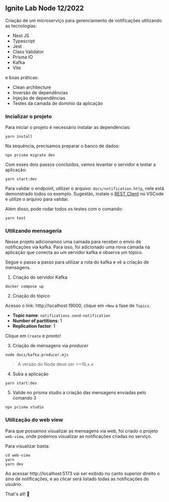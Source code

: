 ## Ignite Lab Node 12/2022

Criação de um microserviço para gerenciamento de notificações utilizando as tecnologias:

- Nest JS
- Typescript
- Jest
- Class Validator
- Prisma IO
- Kafka
- Vite

e boas práticas:

- Clean architecture
- Inversão de dependências
- Injeção de dependências
- Testes da camada de domínio da aplicação

### Incializar o projeto

Para iniciar o projeto é necessário instalar as dependências:

```
yarn install
```

Na sequência, precisamos preparar o banco de dados:

```
npx prisma migrate dev
```

Com esses dois passos concluídos, vamos levantar o servidor e testar a aplicação:

```
yarn start:dev
```

Para validar o endpoint, utilizer o arquivo: `docs/notification.http`, nele está demonstrado todos os exemplo.
Sugestão, instale o [REST Client](https://marketplace.visualstudio.com/items?itemName=humao.rest-client) no VSCode e utilize o arquivo para validar.

Além disso, pode rodar todos os testes com o comando:

```
yarn test
```

### Utilizando mensageria

Nesse projeto adicionamos uma camada para receber o envio de notificações via kafka. Para isso, foi adicionado uma nova camada na aplicação que conecta ao um servidor kafka e observa um tópico.

Segue o passo a passo para utilizar a rota do kafka e vê a criação de mensagens.

1. Criação do servidor Kafka

```
docker compose up
```

2. Criação do tópico

Acesso o link: http://localhost:19000, clique em `+New` a fase de `Topics`. 

- **Topic name**: `notifications.send-notification`
- **Number of partitions**: 1
- **Replication factor**: 1

Clique em `Create` e pronto!

3. Criação de mensagens via _producer_

```
node docs/kafka.producer.mjs
```

> A versão do Node deve ser >=18.x.x

4. Suba a aplicação

```
yarn start:dev
```

5. Valide no prisma studio a criação das mensagens enviadas pelo comando 3

```
npx prisma studio
```

### Utilização do web view

Para que possamos visualizar as mensagens via web, foi criado o projeto `web-view`, onde podemos visualizar as notificações criadas no serviço.

Para visualizar basta:

```
cd web-view
yarn
yarn dev
```

Ao acessar http://localhost:5173 vai ser exibido no canto superior direito o sino de notificações, e ao clicar será listado todas as notificações do usuário.


That's all! :tada:
